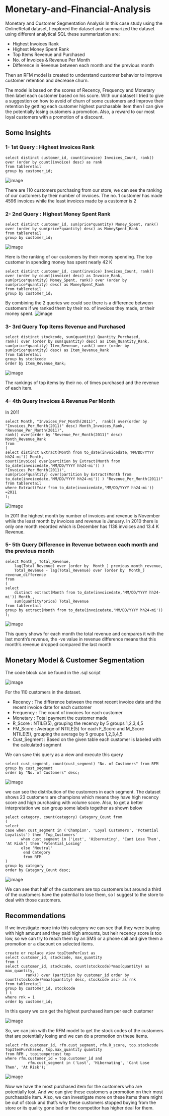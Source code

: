 # Monetary-and-Financial-Analysis
Monetary and Customer Segmentation Analysis
In this case study using the OnlineRetail dataset, I explored the dataset and summarized the dataset using different analytical SQL these summarization are:
*	Highest Invoices Rank
*	Highest Money Spent Rank
*	Top Items Revenue and Purchased
*	No. of Invoices & Revenue Per Month
*	Difference in Revenue between each month and the previous month

Then an RFM model is created to understand customer behavior to improve customer retention and decrease churn.

The model is based on the scores of Recency, Frequency and Monetary then label each customer based on his score. 
With our dataset I tried to give a suggestion on how to avoid of churn of some customers and improve their retention by getting each customer highest purchasable item then I can give the potentially losing customers a promotion. Also, a reward to our most loyal customers with a promotion of a discount. 

## Some Insights
### 1- 1st Query : Highest Invoices Rank
```
select distinct customer_id, count(invoice) Invoices_Count, rank() over (order by count(invoice) desc) as rank
from tableretail
group by customer_id;
 ```
 ![image](https://user-images.githubusercontent.com/76915795/222925534-bcd9bf6d-c9fb-4509-b7d6-a4658e250743.png)

There are 110 customers purchasing from our store, we can see the ranking of our customers by their number of invoices. The no. 1 customer has made 4596 invoices while the least invoices made by a customer is 2 
### 2- 2nd Query : Highest Money Spent Rank
```
select distinct customer_id, sum(price*quantity) Money_Spent, rank() over (order by sum(price*quantity) desc) as MoneySpent_Rank
from tableretail
group by customer_id;
 ```
 ![image](https://user-images.githubusercontent.com/76915795/222925549-9aa5992e-6aaf-4ac2-9fc6-5cde2219046f.png)

Here is the ranking of our customers by their money spending. The top customer in spending money has spent nearly 42 K 
```
select distinct customer_id, count(invoice) Invoices_Count, rank() over (order by count(invoice) desc) as Invoice_Rank,
sum(price*quantity) Money_Spent, rank() over (order by sum(price*quantity) desc) as MoneySpent_Rank
from tableretail
group by customer_id;
```
By combining the 2 queries we could see there is a difference between customers if we ranked them by their no. of invoices they made, or their money spent.
 ![image](https://user-images.githubusercontent.com/76915795/222925554-0d861d2c-ebe1-4eb2-990d-b9f3f5bdccfa.png)

### 3- 3rd Query Top Items Revenue and Purchased
```
select distinct stockcode, sum(quantity) Quantity_Purchased,
rank() over (order by sum(quantity) desc) as Item_Quantity_Rank,
sum(price*quantity) Item_Revenue, rank() over (order by sum(price*quantity) desc) as Item_Revenue_Rank
from tableretail
group by stockcode
order by Item_Revenue_Rank;
```
![image](https://user-images.githubusercontent.com/76915795/222925562-8977767d-93a2-4c1a-b51b-fe4b585ccbc3.png)

 
The rankings of top items by their no. of times purchased and the revenue of each item.

### 4- 4th Query Invoices & Revenue Per Month
In 2011
```
select Month, "Invoices_Per_Month(2011)",  rank() over(order by "Invoices_Per_Month(2011)" desc) Month_Invoices_Rank,
"Revenue_Per_Month(2011)",
rank() over(order by "Revenue_Per_Month(2011)" desc) Month_Revenue_Rank
from
(
select distinct Extract(Month from to_date(invoicedate,'MM/DD/YYYY hh24-mi')) Month, 
count(invoice) over(partition by Extract(Month from to_date(invoicedate,'MM/DD/YYYY hh24-mi')) ) "Invoices_Per_Month(2011)",
sum(price*quantity) over(partition by Extract(Month from to_date(invoicedate,'MM/DD/YYYY hh24-mi')) ) "Revenue_Per_Month(2011)"
from tableretail
where Extract(Year from to_date(invoicedate,'MM/DD/YYYY hh24-mi')) =2011
);
 ```
![image](https://user-images.githubusercontent.com/76915795/222925569-342d1147-d489-476b-8f1c-edfc0bab3826.png)

In 2011 the highest month by number of invoices and revenue is November while the least month by invoices and revenue is January. 
In 2010 there is only one month recorded which is December has 1138 invoices and 13.4 K Revenue.


### 5- 5th Query Difference in Revenue between each month and the previous month
```
select Month_, Total_Revenue,
    lag(Total_Revenue) over (order by  Month_) previous_month_revenue,
    Total_Revenue - lag(Total_Revenue) over (order by  Month_) revenue_difference
from 
(
select
    distinct extract(Month from to_date(invoicedate,'MM/DD/YYYY hh24-mi')) Month_,
    sum(quantity*price) Total_Revenue
from tableretail
group by extract(Month from to_date(invoicedate,'MM/DD/YYYY hh24-mi'))
);
```
 ![image](https://user-images.githubusercontent.com/76915795/222925575-88b67735-8123-4e92-80ad-8e5a95c77b32.png)

This query shows for each month the total revenue and compares it with the last month’s revenue, the -ve value in revenue difference means that this month’s revenue dropped compared the last month

## Monetary Model & Customer Segmentation
The code block can be found in the .sql script

![image](https://user-images.githubusercontent.com/76915795/222925719-3aeb2526-7a18-4c13-9ffa-73af7a9ddf05.png)

For the 110 customers in the dataset.
*	Recency : The difference between the most recent invoice date and the recent invoice date for each customer 
*	Frequency : The count of invoices for each customer
*	Monetary : Total payment the customer made 
*	R_Score : NTILE(5), grouping the recency by 5 groups 1,2,3,4,5
*	FM_Score : Average of NTILE(5) for each F_Score and M_Score NTILE(5), grouping the average by 5 groups 1,2,3,4,5
*	Cust_Segment : Based on the given table each customer is labeled with the calculated segment

We can save this query as a view and execute this query
```
select cust_segment, count(cust_segment) "No. of Customers" from RFM
group by cust_segment
order by "No. of Customers" desc;
```
![image](https://user-images.githubusercontent.com/76915795/222925843-5bd6e4bb-3231-46db-be84-caedc818bab4.png)

 
we can see the distribution of the customers in each segment. The dataset shows 23 customers are champions which means they have high recency score and high purchasing with volume score. 
Also, to get a better interpretation we can group some labels together as shown below 
```
select category, count(category) Category_Count from
(
select 
case when cust_segment in ('Champion', 'Loyal Customers', 'Potential Loyalists') then 'Top_Customers'
       when cust_segment in ('Lost', 'Hibernating', 'Cant Lose Them', 'At Risk') then 'Potential_Losing'
       else 'Neutral'
        end Category
        from RFM
)
group by category
order by Category_Count desc;
 ```
![image](https://user-images.githubusercontent.com/76915795/222925840-efafa8c3-ad6e-4d06-a3be-85fa9212b3ff.png)


We can see that half of the customers are top customers but around a third of the customers have the potential to lose them, so I suggest to the store to deal with those customers. 

## Recommendations
If we investigate more into this category we can see that they were buying with high amount and they paid high amounts, but heir recency score is too low, so we can try to reach them by an SMS or a phone call and give them a promotion or a discount on selected items. 
```
create or replace view topItemPerCust as
select customer_id, stockcode, max_quantity
from (
select customer_id, stockcode, count(stockcode)*max(quantity) as max_quantity, 
         rank() over (partition by customer_id order by count(stockcode)*max(quantity) desc, stockcode asc) as rnk
from tableretail
group by customer_id, stockcode
) t
where rnk = 1 
order by customer_id;
```

In this query we can get the highest purchased item per each customer 

 ![image](https://user-images.githubusercontent.com/76915795/222925858-cd1cfd2b-a681-4446-904a-bad912549d5f.png)

So, we can join with the RFM model to get the stock codes of the customers that are potentially losing and we can do a promotion on these items.
```
select rfm.customer_id, rfm.cust_segment, rfm.R_score, top.stockcode TopItemPurchased, top.max_quantity quantity
from RFM , topitempercust top
where rfm.customer_id = top.customer_id and 
          rfm.cust_segment in ('Lost', 'Hibernating', 'Cant Lose Them', 'At Risk');
 ```
 ![image](https://user-images.githubusercontent.com/76915795/222925867-235c08a6-648e-4f8d-8968-1bdb7f2eaced.png)

Now we have the most purchased item for the customers who are potentially lost. And we can give these customers a promotion on their most purchasable item. 
Also, we can investigate more on these items there might be out of stock and that’s why these customers stopped buying from the store or its quality gone bad or the competitor has higher deal for them.



